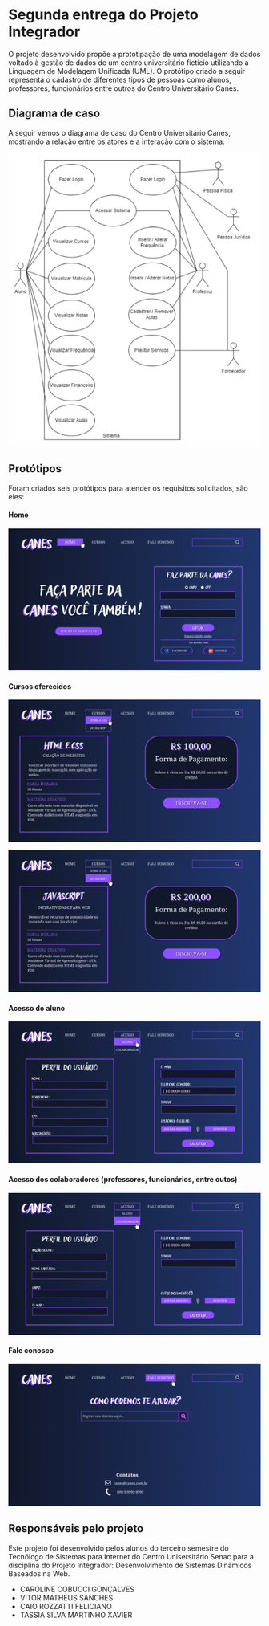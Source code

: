 # Segunda entrega do Projeto Integrador

O projeto desenvolvido propõe a prototipação de uma modelagem de dados voltado à gestão de dados de um centro universitário fictício utilizando a Linguagem de Modelagem Unificada (UML). O protótipo criado a seguir representa o cadastro de diferentes tipos de pessoas como alunos, professores, funcionários entre outros do Centro Universitário Canes.

## Diagrama de caso

A seguir vemos o diagrama de caso do Centro Universitário Canes, mostrando a relação entre os atores e a interação com o sistema:

![diagrama](https://github.com/CaiorFeliciano/prototipos_canes/blob/main/diagrama_de_caso.png?raw=true)

## Protótipos

Foram criados seis protótipos para atender os requisitos solicitados, são eles:

#### Home

![home](https://github.com/CaiorFeliciano/prototipos_canes/blob/main/1.png?raw=true)

#### Cursos oferecidos

![home](https://github.com/CaiorFeliciano/prototipos_canes/blob/main/2.png?raw=true)

![home](https://github.com/CaiorFeliciano/prototipos_canes/blob/main/3.png?raw=true)

#### Acesso do aluno

![home](https://github.com/CaiorFeliciano/prototipos_canes/blob/main/4.png?raw=true)

#### Acesso dos colaboradores (professores, funcionários, entre outos)

![home](https://github.com/CaiorFeliciano/prototipos_canes/blob/main/5.png?raw=true)

#### Fale conosco

![home](https://github.com/CaiorFeliciano/prototipos_canes/blob/main/6.png?raw=true)

## Responsáveis pelo projeto

Este projeto foi desenvolvido pelos alunos do terceiro semestre do Tecnólogo de Sistemas para Internet do Centro Unisersitário Senac para a disciplina do Projeto Integrador: Desenvolvimento de Sistemas Dinâmicos Baseados na Web.

- CAROLINE COBUCCI GONÇALVES
- VITOR MATHEUS SANCHES
- CAIO ROZZATTI FELICIANO
- TASSIA SILVA MARTINHO XAVIER
 
 
 
 
